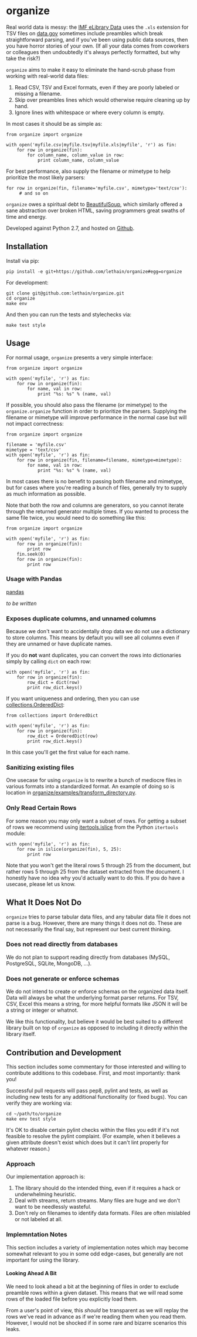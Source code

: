 # organize

Real world data is messy: the [IMF eLibrary Data](http://www.imf.org/external/data.htm) uses the ``.xls`` extension for TSV
files on [data.gov](https://www.data.gov/) sometimes include preambles which break straightforward parsing, and
if you've been using public data sources, then you have horror stories of your own. (If all your data comes
from coworkers or colleagues then undoubtedly it's always perfectly formatted, but why take the risk?)

``organize`` aims to make it easy to eliminate the hand-scrub phase from working with real-world data files:

1. Read CSV, TSV and Excel formats, even if they are poorly labeled or missing a filename.
2. Skip over preambles lines which would otherwise require cleaning up by hand.
3. Ignore lines with whitespace or where every column is empty.

In most cases it should be as simple as:

    from organize import organize

    with open('myfile.csv|myfile.tsv|myfile.xls|myfile', 'r') as fin:
        for row in organize(fin):
            for column_name, column_value in row:
                print column_name, column_value

For best performance, also supply the filename or mimetype to help
prioritize the most likely parsers:

    for row in organize(fin, filename='myfile.csv', mimetype='text/csv'):
         # and so on

``organize`` owes a spiritual debt to [BeautifulSoup](http://www.crummy.com/software/BeautifulSoup/),
which similarly offered a sane abstraction over broken HTML, saving programmers great swaths of time
and energy.

Developed against Python 2.7, and hosted on [Github](https://github.com/lethain/organize).


## Installation

Install via pip:

    pip install -e git+https://github.com/lethain/organize#egg=organize

For development:

    git clone git@github.com:lethain/organize.git
    cd organize
    make env

And then you can run the tests and stylechecks via:

    make test style


## Usage

For normal usage, ``organize`` presents a very simple interface:

    from organize import organize

    with open('myfile', 'r') as fin:
        for row in organize(fin):
            for name, val in row:
                print "%s: %s" % (name, val)

If possible, you should also pass the filename (or mimetype) to
the ``organize.organize`` function in order to prioritize the
parsers. Supplying the filename or mimetype will improve performance
in the normal case but will not impact correctness:

    from organize import organize

    filename = 'myfile.csv'
    mimetype = 'text/csv'
    with open('myfile', 'r') as fin:
        for row in organize(fin, filename=filename, mimetype=mimetype):
            for name, val in row:
                print "%s: %s" % (name, val)

In most cases there is no benefit to passing both filename and mimetype,
but for cases where you're reading a bunch of files, generally try to
supply as much information as possible.

Note that both the row and columns are generators, so you cannot
iterate through the returned generator multiple times. If you
wanted to process the same file twice, you would need to do
something like this:

    from organize import organize

    with open('myfile', 'r') as fin:
        for row in organize(fin):
            print row
        fin.seek(0)
        for row in organize(fin):
            print row


### Usage with Pandas

[pandas](http://pandas.pydata.org/)

*to be written*


### Exposes duplicate columns, and unnamed columns

Because we don't want to accidentally drop data we do not
use a dictionary to store columns. This means by default you
will see all columns even if they are unnamed or have duplicate names.

If you do **not** want duplicates, you can convert the rows into dictionaries
simply by calling ``dict`` on each row:

    with open('myfile', 'r') as fin:
        for row in organize(fin):
            row_dict = dict(row)
            print row_dict.keys()

If you want uniqueness and ordering, then you can use [collections.OrderedDict](https://docs.python.org/2/library/collections.html#collections.OrderedDict):

    from collections import OrderedDict

    with open('myfile', 'r') as fin:
        for row in organize(fin):
            row_dict = OrderedDict(row)
            print row_dict.keys()


In this case you'll get the first value for each name.


### Sanitizing existing files

One usecase for using ``organize`` is to rewrite a bunch of mediocre files in various
formats into a standardized format. An example of doing so is location in
[organize/examples/transform_directory.py](organize/examples/transform_directory.py).


### Only Read Certain Rows

For some reason you may only want a subset of rows.
For getting a subset of rows we recommend using [itertools.islice](https://docs.python.org/2/library/itertools.html#itertools.islice)
from the Python ``itertools`` module:

    with open('myfile', 'r') as fin:
        for row in islice(organize(fin), 5, 25):
            print row

Note that you won't get the literal rows 5 through 25 from the document,
but rather rows 5 through 25 from the dataset extracted from the document.
I honestly have no idea why you'd actually want to do this. If you do have
a usecase, please let us know.


## What It Does Not Do

``organize`` tries to parse tabular data files, and any tabular data file it does
not parse is a bug. However, there are many things it does not do.
These are not necessarily the final say, but represent our best current thinking.


### Does not read directly from databases

We do not plan to support reading directly from databases (MySQL, PostgreSQL, SQLite, MongoDB, ...).


### Does not generate or enforce schemas

We do not intend to create or enforce schemas on the organized data itself.
Data will always be what the underlying format parser returns. For TSV, CSV,
Excel this means a string, for more helpful formats like JSON it will be a
string or integer or whatnot.

We like this functionality, but believe it would be best suited to
a different library built on top of ``organize`` as opposed to including
it directly within the library itself.


## Contribution and Development

This section includes some commentary for those interested and willing to contribute
additions to this codebase. First, and most importantly: thank you!

Successful pull requests will pass pep8, pylint and tests, as well as including new
tests for any additional functionality (or fixed bugs). You can verify they are working
via:

    cd ~/path/to/organize
    make env test style

It's OK to disable certain pylint checks within the files you edit if it's not feasible
to resolve the pylint complaint. (For example, when it believes a given attribute doesn't
exist which does but it can't lint properly for whatever reason.)

### Approach

Our implementation approach is:

1. The library should do the intended thing, even if it requires a hack
    or underwhelming heuristic.
2. Deal with streams, return streams. Many files are huge and we don't want
    to be needlessly wasteful.
3. Don't rely on filenames to identify data formats. Files are often mislabled or
    not labeled at all.

### Implemntation Notes

This section includes a variety of implementation notes which may become somewhat relevant
to you in some odd edge-cases, but generally are not important for using the library.

#### Looking Ahead A Bit

We need to look ahead a bit at the beginning of files in order to exclude preamble
rows within a given dataset. This means that we will read some rows of the loaded
file before you explicitly load them.

From a user's point of view, this *should* be transparent as we will replay the rows
we've read in advance as if we're reading them when you read them. However, I would not
be shocked if in some rare and bizarre scenarios this leaks.
